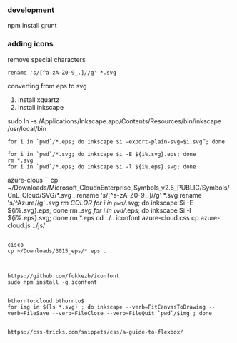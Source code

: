 ### development
npm install
grunt


### adding icons
remove special characters
```
rename 's/[^a-zA-Z0-9_.]//g' *.svg
```


converting from eps to svg
1. install xquartz
2. install inkscape


sudo ln -s /Applications/Inkscape.app/Contents/Resources/bin/inkscape /usr/local/bin

```
for i in `pwd`/*.eps; do inkscape $i –export-plain-svg=$i.svg”; done

for i in `pwd`/*.svg; do inkscape $i -E ${i%.svg}.eps; done
rm *.svg
for i in `pwd`/*.eps; do inkscape $i -l ${i%.eps}.svg; done

```


azure-clous```
cp ~/Downloads/Microsoft_CloudnEnterprise_Symbols_v2.5_PUBLIC/Symbols/CnE_Cloud/SVG/*.svg .
rename 's/[^a-zA-Z0-9_.]//g' *.svg
rename 's/^Azure//g' *.svg
rm *COLOR*
for i in `pwd`/*.svg; do inkscape $i -E ${i%.svg}.eps; done
rm *.svg
for i in `pwd`/*.eps; do inkscape $i -l ${i%.eps}.svg; done
rm *.eps
cd ../..
iconfont azure-cloud.css
cp azure-cloud.js ../js/
```

cisco
cp ~/Downloads/3015_eps/*.eps .



https://github.com/fokkezb/iconfont
sudo npm install -g iconfont

--------------
bthornto:cloud bthornto$
for img in $(ls *.svg) ; do inkscape --verb=FitCanvasToDrawing --verb=FileSave --verb=FileClose --verb=FileQuit `pwd`/$img ; done


https://css-tricks.com/snippets/css/a-guide-to-flexbox/
